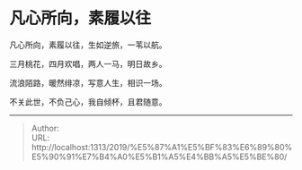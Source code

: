 # 凡心所向，素履以往


凡心所向，素履以往，生如逆旅，一苇以航。  

三月桃花，四月欢唱，两人一马，明日故乡。  

流浪陌路，暖然绯凉，写意人生，相识一场。  

不关此世，不负己心，我自倾杯，且君随意。  


---

> Author:   
> URL: http://localhost:1313/2019/%E5%87%A1%E5%BF%83%E6%89%80%E5%90%91%E7%B4%A0%E5%B1%A5%E4%BB%A5%E5%BE%80/  


